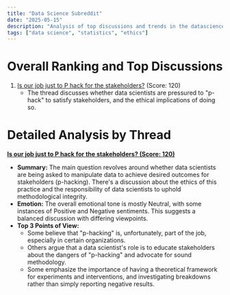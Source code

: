 ```yaml
---
title: "Data Science Subreddit"
date: "2025-05-15"
description: "Analysis of top discussions and trends in the datascience subreddit"
tags: ["data science", "statistics", "ethics"]
---
```


# Overall Ranking and Top Discussions
1. [Is our job just to P hack for the stakeholders?](https://www.reddit.com/r/datascience/comments/1kncg7f/is_our_job_just_to_p_hack_for_the_stakeholders/) (Score: 120)
    * The thread discusses whether data scientists are pressured to "p-hack" to satisfy stakeholders, and the ethical implications of doing so.

# Detailed Analysis by Thread
**[Is our job just to P hack for the stakeholders? (Score: 120)](https://www.reddit.com/r/datascience/comments/1kncg7f/is_our_job_just_to_p_hack_for_the_stakeholders/)**
*  **Summary:** The main question revolves around whether data scientists are being asked to manipulate data to achieve desired outcomes for stakeholders (p-hacking). There's a discussion about the ethics of this practice and the responsibility of data scientists to uphold methodological integrity.
*  **Emotion:** The overall emotional tone is mostly Neutral, with some instances of Positive and Negative sentiments. This suggests a balanced discussion with differing viewpoints.
*  **Top 3 Points of View:**
    * Some believe that "p-hacking" is, unfortunately, part of the job, especially in certain organizations.
    * Others argue that a data scientist's role is to educate stakeholders about the dangers of "p-hacking" and advocate for sound methodology.
    * Some emphasize the importance of having a theoretical framework for experiments and interventions, and investigating breakdowns rather than simply reporting negative results.
